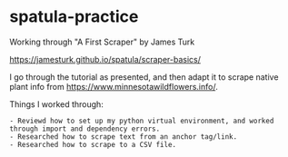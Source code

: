 # spatula-practice
Working through "A First Scraper" by James Turk

https://jamesturk.github.io/spatula/scraper-basics/

I go through the tutorial as presented, and then adapt it to scrape native plant info from https://www.minnesotawildflowers.info/. 

Things I worked through: 

    - Reviewd how to set up my python virtual environment, and worked through import and dependency errors.
    - Researched how to scrape text from an anchor tag/link.
    - Researched how to scrape to a CSV file.